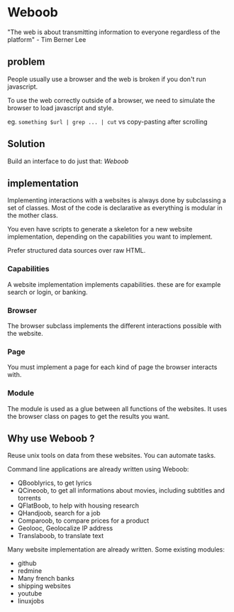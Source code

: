 Weboob
======

"The web is about transmitting information to everyone regardless of the
platform" - Tim Berner Lee

problem
-------

People usually use a browser and the web is broken if you don't run javascript.

To use the web correctly outside of a browser, we need to simulate the browser
to load javascript and style.

eg. `something $url | grep ... | cut` vs copy-pasting after scrolling

Solution
--------

Build an interface to do just that: *Weboob*

implementation
--------------

Implementing interactions with a websites is always done by subclassing a set
of classes. Most of the code is declarative as everything is modular in the
mother class.

You even have scripts to generate a skeleton for a new website implementation,
depending on the capabilities you want to implement.

Prefer structured data sources over raw HTML.

### Capabilities

A website implementation implements capabilities. these are for example search
or login, or banking.

### Browser

The browser subclass implements the different interactions possible with the
website.

### Page

You must implement a page for each kind of page the browser interacts with.

### Module

The module is used as a glue between all functions of the websites. It uses
the browser class on pages to get the results you want.

Why use Weboob ?
----------------

Reuse unix tools on data from these websites.
You can automate tasks.

Command line applications are already written using Weboob:
 * QBooblyrics, to get lyrics
 * QCineoob, to get all informations about movies, including subtitles and
torrents
 * QFlatBoob, to help with housing research
 * QHandjoob, search for a job
 * Comparoob, to compare prices for a product
 * Geolooc, Geolocalize IP address
 * Translaboob, to translate text

Many website implementation are already written.
Some existing modules:
 * github
 * redmine
 * Many french banks
 * shipping websites
 * youtube
 * linuxjobs
